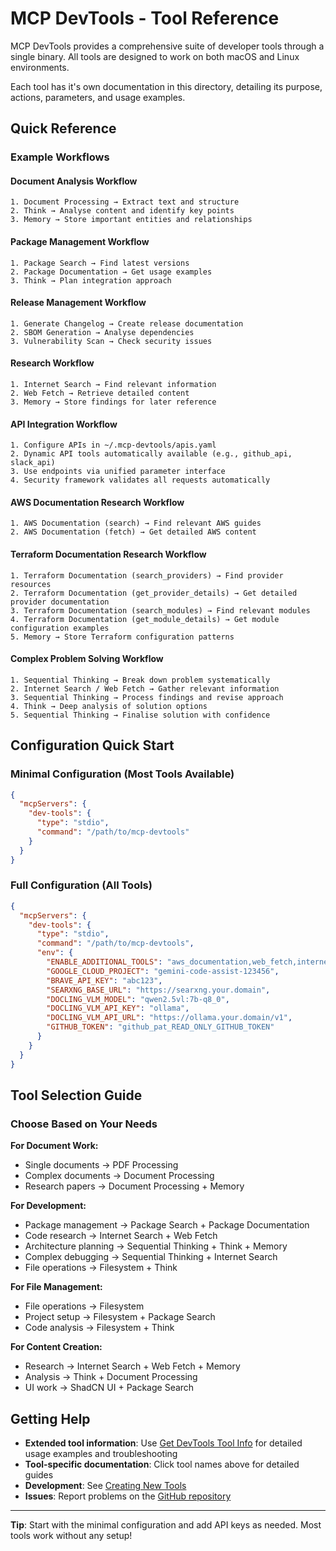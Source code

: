 # MCP DevTools - Tool Reference

MCP DevTools provides a comprehensive suite of developer tools through a single binary. All tools are designed to work on both macOS and Linux environments.

Each tool has it's own documentation in this directory, detailing its purpose, actions, parameters, and usage examples.

## Quick Reference

### Example Workflows

#### Document Analysis Workflow
```
1. Document Processing → Extract text and structure
2. Think → Analyse content and identify key points
3. Memory → Store important entities and relationships
```

#### Package Management Workflow
```
1. Package Search → Find latest versions
2. Package Documentation → Get usage examples
3. Think → Plan integration approach
```

#### Release Management Workflow
```
1. Generate Changelog → Create release documentation
2. SBOM Generation → Analyse dependencies
3. Vulnerability Scan → Check security issues
```

#### Research Workflow
```
1. Internet Search → Find relevant information
2. Web Fetch → Retrieve detailed content
3. Memory → Store findings for later reference
```

#### API Integration Workflow
```
1. Configure APIs in ~/.mcp-devtools/apis.yaml
2. Dynamic API tools automatically available (e.g., github_api, slack_api)
3. Use endpoints via unified parameter interface
4. Security framework validates all requests automatically
```

#### AWS Documentation Research Workflow
```
1. AWS Documentation (search) → Find relevant AWS guides
2. AWS Documentation (fetch) → Get detailed AWS content
```

#### Terraform Documentation Research Workflow
```
1. Terraform Documentation (search_providers) → Find provider resources
2. Terraform Documentation (get_provider_details) → Get detailed provider documentation
3. Terraform Documentation (search_modules) → Find relevant modules
4. Terraform Documentation (get_module_details) → Get module configuration examples
5. Memory → Store Terraform configuration patterns
```

#### Complex Problem Solving Workflow
```
1. Sequential Thinking → Break down problem systematically
2. Internet Search / Web Fetch → Gather relevant information
3. Sequential Thinking → Process findings and revise approach
4. Think → Deep analysis of solution options
5. Sequential Thinking → Finalise solution with confidence
```

## Configuration Quick Start

### Minimal Configuration (Most Tools Available)
```json
{
  "mcpServers": {
    "dev-tools": {
      "type": "stdio",
      "command": "/path/to/mcp-devtools"
    }
  }
}
```

### Full Configuration (All Tools)
```json
{
  "mcpServers": {
    "dev-tools": {
      "type": "stdio",
      "command": "/path/to/mcp-devtools",
      "env": {
        "ENABLE_ADDITIONAL_TOOLS": "aws_documentation,web_fetch,internet_search,think,memory,filesystem,shadcn_ui,security,claude-agent,gemini-agent,q-developer-agent,brave_local_search,brave_video_search,pdf,process_document,sequential-thinking",
        "GOOGLE_CLOUD_PROJECT": "gemini-code-assist-123456",
        "BRAVE_API_KEY": "abc123",
        "SEARXNG_BASE_URL": "https://searxng.your.domain",
        "DOCLING_VLM_MODEL": "qwen2.5vl:7b-q8_0",
        "DOCLING_VLM_API_KEY": "ollama",
        "DOCLING_VLM_API_URL": "https://ollama.your.domain/v1",
        "GITHUB_TOKEN": "github_pat_READ_ONLY_GITHUB_TOKEN"
      }
    }
  }
}
```

## Tool Selection Guide

### Choose Based on Your Needs

**For Document Work:**
- Single documents → PDF Processing
- Complex documents → Document Processing
- Research papers → Document Processing + Memory

**For Development:**
- Package management → Package Search + Package Documentation
- Code research → Internet Search + Web Fetch
- Architecture planning → Sequential Thinking + Think + Memory
- Complex debugging → Sequential Thinking + Internet Search
- File operations → Filesystem + Think

**For File Management:**
- File operations → Filesystem
- Project setup → Filesystem + Package Search
- Code analysis → Filesystem + Think

**For Content Creation:**
- Research → Internet Search + Web Fetch + Memory
- Analysis → Think + Document Processing
- UI work → ShadCN UI + Package Search

## Getting Help

- **Extended tool information**: Use [Get DevTools Tool Info](devtools_help.md) for detailed usage examples and troubleshooting
- **Tool-specific documentation**: Click tool names above for detailed guides
- **Development**: See [Creating New Tools](../creating-new-tools.md)
- **Issues**: Report problems on the [GitHub repository](https://github.com/sammcj/mcp-devtools/issues)

---

**Tip**: Start with the minimal configuration and add API keys as needed. Most tools work without any setup!
